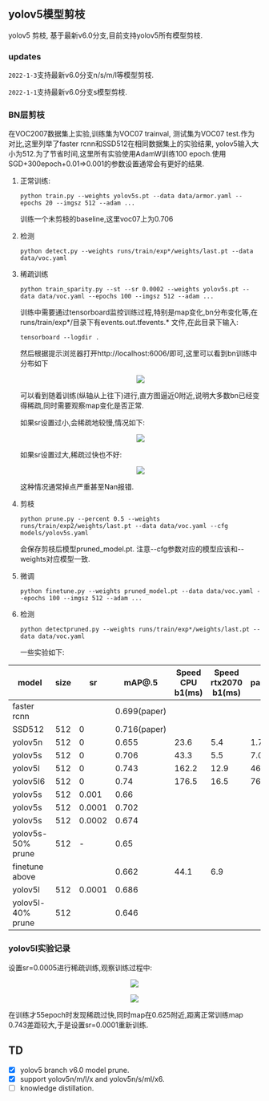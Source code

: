 ## yolov5模型剪枝

yolov5 剪枝, 基于最新v6.0分支,目前支持yolov5所有模型剪枝.

### updates

```2022-1-3```支持最新v6.0分支n/s/m/l等模型剪枝.

```2022-1-1```支持最新v6.0分支s模型剪枝.

### BN层剪枝

在VOC2007数据集上实验,训练集为VOC07 trainval, 测试集为VOC07 test.作为对比,这里列举了faster rcnn和SSD512在相同数据集上的实验结果, yolov5输入大小为512.为了节省时间,这里所有实验使用AdamW训练100 epoch.使用SGD+300epoch+0.01=>0.001的参数设置通常会有更好的结果.

1. 正常训练:

   ```
   python train.py --weights yolov5s.pt --data data/armor.yaml --epochs 20 --imgsz 512 --adam ...
   ```

   训练一个未剪枝的baseline,这里voc07上为0.706

2. 检测

   ```
   python detect.py --weights runs/train/exp*/weights/last.pt --data data/voc.yaml
   ```

3. 稀疏训练

   ```
   python train_sparity.py --st --sr 0.0002 --weights yolov5s.pt --data data/voc.yaml --epochs 100 --imgsz 512 --adam ...
   ```

   训练中需要通过tensorboard监控训练过程,特别是map变化,bn分布变化等,在runs/train/exp*/目录下有events.out.tfevents.* 文件,在此目录下输入:

   ```
   tensorboard --logdir .
   ```

   然后根据提示浏览器打开http://localhost:6006/即可,这里可以看到bn训练中分布如下

   <p align="center">
   <img src="data/images/v5s_0.0002.png">
   </p>

   可以看到随着训练(纵轴从上往下)进行,直方图逼近0附近,说明大多数bn已经变得稀疏,同时需要观察map变化是否正常.

   如果sr设置过小,会稀疏地较慢,情况如下:

   <p align="center">
   <img src="data/images/v5s_0.0001.png">
   </p>

   如果sr设置过大,稀疏过快也不好:

   <p align="center">
   <img src="data/images/v5s_0.01.png">
   </p>

   这种情况通常掉点严重甚至Nan报错.

4. 剪枝

   ```
   python prune.py --percent 0.5 --weights runs/train/exp2/weights/last.pt --data data/voc.yaml --cfg models/yolov5s.yaml
   ```

   会保存剪枝后模型pruned_model.pt. 注意--cfg参数对应的模型应该和--weights对应模型一致.

5. 微调

   ```
   python finetune.py --weights pruned_model.pt --data data/voc.yaml --epochs 100 --imgsz 512 --adam ...
   ```

6. 检测

   ```
   python detectpruned.py --weights runs/train/exp*/weights/last.pt --data data/voc.yaml
   ```

   一些实验如下:

| model             | size | sr     | mAP@.5       | Speed CPU b1(ms) | Speed rtx2070 b1(ms) | params(M) | FLOPs@512 (B) | GPU Mem(MB) | model size |
| ----------------- | ---- | ------ | ------------ | ---------------- | -------------------- | --------- | ------------- | ----------- | ---------- |
| faster rcnn       |      |        | 0.699(paper) |                  |                      |           |               |             |            |
| SSD512            | 512  | 0      | 0.716(paper) |                  |                      |           |               |             |            |
| yolov5n           | 512  | 0      | 0.655        | 23.6             | 5.4                  | 1.78      | 4.2           |             |            |
| yolov5s           | 512  | 0      | 0.706        | 43.3             | 5.5                  | 7.06      | 16.0          | 871         |            |
| yolov5l           | 512  | 0      | 0.743        | 162.2            | 12.9                 | 46.21     | 108.1         |             |            |
| yolov5l6          | 512  | 0      | 0.74         | 176.5            | 16.5                 | 76.26     | 110.4         |             |            |
| yolov5s           | 512  | 0.001  | 0.66         |                  |                      |           |               |             |            |
| yolov5s           | 512  | 0.0001 | 0.702        |                  |                      |           |               |             |            |
| yolov5s           | 512  | 0.0002 | 0.674        |                  |                      |           |               |             | 28.7       |
| yolov5s-50% prune | 512  | -      | 0.65         |                  |                      |           |               |             | 11.7       |
| finetune above    |      |        | 0.662        | 44.1             | 6.9                  |           |               | 867         |            |
| yolov5l           | 512  | 0.0001 | 0.686        |                  |                      |           |               |             |            |
| yolov5l-40% prune | 512  |        | 0.646        |                  |                      |           |               |             |            |

### yolov5l实验记录

设置sr=0.0005进行稀疏训练,观察训练过程中:

<p align="center">
<img src="data/images/v5l_0.0005_bn.png">
</p>

<p align="center">
<img src="data/images/v5l_0.0005.png">
</p>

在训练才55epoch时发现稀疏过快,同时map在0.625附近,距离正常训练map 0.743差距较大,于是设置sr=0.0001重新训练.

## TD

- [x] yolov5 branch v6.0 model prune.
- [x] support yolov5n/m/l/x  and yolov5n/s/ml/x6.
- [ ] knowledge distillation.

